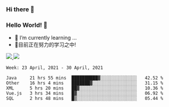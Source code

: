### Hi there 👋
### Hello World! 🙌

- 🌱 I’m currently learning ...
- 📖目前正在努力的学习之中!

<a href="https://github.com/anuraghazra/github-readme-stats">
  <img src="https://github-readme-stats.vercel.app/api?username=keyboardWithDream&show_icons=true&repo=github-readme-stats" />
</a>
<a href="https://github.com/anuraghazra/convoychat">
  <img src="https://github-readme-stats.vercel.app/api/top-langs/?username=keyboardWithDream&layout=compact&repo=convoychat" />
</a>



<!--START_SECTION:waka-->
```text
Week: 23 April, 2021 - 30 April, 2021

Java     21 hrs 55 mins  ██████████▓░░░░░░░░░░░░░░   42.52 % 
Other    16 hrs 4 mins   ███████▓░░░░░░░░░░░░░░░░░   31.15 % 
XML      5 hrs 20 mins   ██▓░░░░░░░░░░░░░░░░░░░░░░   10.36 % 
Vue.js   3 hrs 34 mins   █▓░░░░░░░░░░░░░░░░░░░░░░░   06.92 % 
SQL      2 hrs 48 mins   █▒░░░░░░░░░░░░░░░░░░░░░░░   05.44 % 
```
<!--END_SECTION:waka-->
